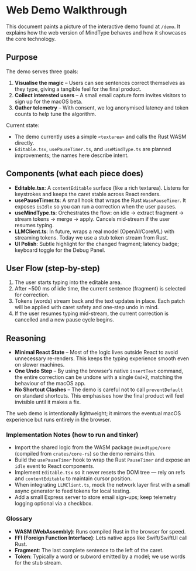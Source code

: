 # Web Demo Walkthrough

This document paints a picture of the interactive demo found at `/demo`. It explains how the web version of MindType behaves and how it showcases the core technology.

## Purpose

The demo serves three goals:

1. **Visualise the magic** – Users can see sentences correct themselves as they type, giving a tangible feel for the final product.
2. **Collect interested users** – A small email capture form invites visitors to sign up for the macOS beta.
3. **Gather telemetry** – With consent, we log anonymised latency and token counts to help tune the algorithm.

Current state:

- The demo currently uses a simple `<textarea>` and calls the Rust WASM directly.
- `Editable.tsx`, `usePauseTimer.ts`, and `useMindType.ts` are planned improvements; the names here describe intent.

## Components (what each piece does)

- **Editable.tsx**: A `contentEditable` surface (like a rich textarea). Listens for keystrokes and keeps the caret stable across React renders.
- **usePauseTimer.ts**: A small hook that wraps the Rust `WasmPauseTimer`. It exposes `isIdle` so you can run a correction when the user pauses.
- **useMindType.ts**: Orchestrates the flow: on idle → extract fragment → stream tokens → merge → apply. Cancels mid‑stream if the user resumes typing.
- **LLMClient.ts**: In future, wraps a real model (OpenAI/CoreML) with streaming tokens. Today we use a stub token stream from Rust.
- **UI Polish**: Subtle highlight for the changed fragment; latency badge; keyboard toggle for the Debug Panel.

## User Flow (step-by-step)

1. The user starts typing into the editable area.
2. After ~500 ms of idle time, the current sentence (fragment) is selected for correction.
3. Tokens (words) stream back and the text updates in place. Each patch will be applied with caret safety and one‑step undo in mind.
4. If the user resumes typing mid-stream, the current correction is cancelled and a new pause cycle begins.

## Reasoning

- **Minimal React State** – Most of the logic lives outside React to avoid unnecessary re-renders. This keeps the typing experience smooth even on slower machines.
- **One Undo Step** – By using the browser’s native `insertText` command, the entire correction can be undone with a single `Cmd+Z`, matching the behaviour of the macOS app.
- **No Shortcut Clashes** – The demo is careful not to call `preventDefault` on standard shortcuts. This emphasises how the final product will feel invisible until it makes a fix.

The web demo is intentionally lightweight; it mirrors the eventual macOS experience but runs entirely in the browser.

### Implementation Notes (how to run and tinker)

- Import the shared logic from the WASM package `@mindtype/core` (compiled from `crates/core-rs`) so the demo remains thin.
- Build the `usePauseTimer` hook to wrap the Rust `PauseTimer` and expose an `idle` event to React components.
- Implement `Editable.tsx` so it never resets the DOM tree — rely on refs and `contentEditable` to maintain cursor position.
- When integrating `LLMClient.ts`, mock the network layer first with a small async generator to feed tokens for local testing.
- Add a small Express server to store email sign-ups; keep telemetry logging optional via a checkbox.

### Glossary

- **WASM (WebAssembly)**: Runs compiled Rust in the browser for speed.
- **FFI (Foreign Function Interface)**: Lets native apps like Swift/SwiftUI call Rust.
- **Fragment**: The last complete sentence to the left of the caret.
- **Token**: Typically a word or subword emitted by a model; we use words for the stub stream.
